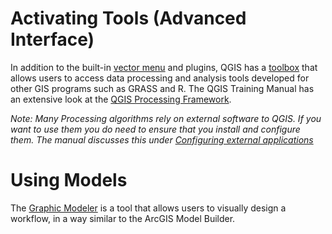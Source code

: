 
# Activating Tools (Advanced Interface)
In addition to the built-in [vector menu](http://docs.qgis.org/2.18/en/docs/user_manual/processing/vector_menu.html) and plugins, QGIS has a [toolbox](http://docs.qgis.org/2.18/en/docs/user_manual/processing/toolbox.html) that allows users to access data processing and analysis tools developed for other GIS programs such as GRASS and R.  The QGIS Training Manual has an extensive look at the [QGIS Processing Framework](http://docs.qgis.org/2.18/en/docs/user_manual/processing/index.html).

*Note: Many Processing algorithms rely on external software to QGIS. If you want to use them you do need to ensure that you install and configure them. The manual discusses this under [Configuring external applications](http://docs.qgis.org/2.18/en/docs/user_manual/processing/3rdParty.html)*

# Using Models
The [Graphic Modeler](http://docs.qgis.org/2.18/en/docs/user_manual/processing/modeler.html) is a tool that allows users to visually design a workflow, in a way similar to the ArcGIS Model Builder.
